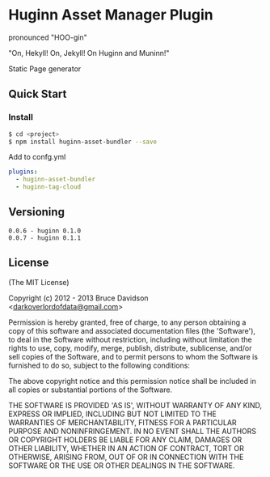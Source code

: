 # Huginn Asset Manager Plugin

pronounced "HOO-gin"

"On, Hekyll! On, Jekyll! On Huginn and Muninn!"

Static Page generator

## Quick Start

### Install

```bash
$ cd <project>
$ npm install huginn-asset-bundler --save
```

Add to confg.yml


```yml
plugins:
  - huginn-asset-bundler
  - huginn-tag-cloud
```

## Versioning

    0.0.6 - huginn 0.1.0
    0.0.7 - huginn 0.1.1

## License

(The MIT License)

Copyright (c) 2012 - 2013 Bruce Davidson &lt;darkoverlordofdata@gmail.com&gt;

Permission is hereby granted, free of charge, to any person obtaining
a copy of this software and associated documentation files (the
'Software'), to deal in the Software without restriction, including
without limitation the rights to use, copy, modify, merge, publish,
distribute, sublicense, and/or sell copies of the Software, and to
permit persons to whom the Software is furnished to do so, subject to
the following conditions:

The above copyright notice and this permission notice shall be
included in all copies or substantial portions of the Software.

THE SOFTWARE IS PROVIDED 'AS IS', WITHOUT WARRANTY OF ANY KIND,
EXPRESS OR IMPLIED, INCLUDING BUT NOT LIMITED TO THE WARRANTIES OF
MERCHANTABILITY, FITNESS FOR A PARTICULAR PURPOSE AND NONINFRINGEMENT.
IN NO EVENT SHALL THE AUTHORS OR COPYRIGHT HOLDERS BE LIABLE FOR ANY
CLAIM, DAMAGES OR OTHER LIABILITY, WHETHER IN AN ACTION OF CONTRACT,
TORT OR OTHERWISE, ARISING FROM, OUT OF OR IN CONNECTION WITH THE
SOFTWARE OR THE USE OR OTHER DEALINGS IN THE SOFTWARE.
